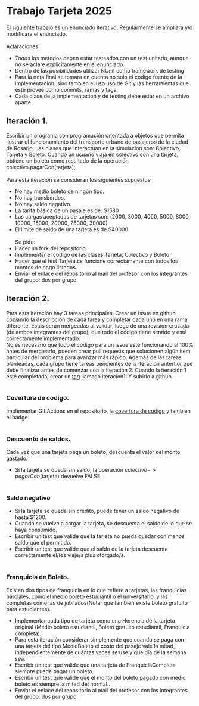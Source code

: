 # Trabajo Tarjeta 2025

El siguiente trabajo es un enunciado iterativo. Regularmente se ampliara y/o modificara el enunciado.
<br><br>
Aclaraciones: 
- *Todos* los metodos deben estar testeados con un test unitario, aunque no se aclare explicitamente en el enunciado.
- Dentro de las posibilidades utilizar NUnit como framework de testing
- Para la nota final se tomara en cuenta no solo el codigo fuente de la implementacion, sino tambien el uso uso de Git y las herramientas que este provee como commits, ramas y tags.
- Cada clase de la implementacion y de testing debe estar en un archivo aparte.

## Iteración 1.
Escribir un programa con programación orientada a objetos que permita ilustrar el funcionamiento del transporte urbano de pasajeros de la ciudad de Rosario.
Las clases que interactúan en la simulación son: Colectivo, Tarjeta y Boleto.
Cuando un usuario viaja en colectivo con una tarjeta, obtiene un boleto como resultado de la operación colectivo.pagarCon(tarjeta);
<br><br>
Para esta iteración se consideran los siguientes supuestos:
 - No hay medio boleto de ningún tipo.
 - No hay transbordos.
 - No hay saldo negativo.
 - La tarifa básica de un pasaje es de: $1580
 - Las cargas aceptadas de tarjetas son: (2000, 3000, 4000, 5000, 8000, 10000, 15000, 20000, 25000, 30000)
 - El límite de saldo de una tarjeta es de $40000
<br><br>
Se pide:
 - Hacer un fork del repositorio.
 - Implementar el código de las clases Tarjeta, Colectivo y Boleto.
 - Hacer que el test Tarjeta.cs funcione correctamente con todos los montos de pago listados.
 - Enviar el enlace del repositorio al mail del profesor con los integrantes del grupo: dos por grupo.

## Iteración 2.
Para esta iteración hay 3 tareas principales. Crear un issue en github copiando la descripción de cada tarea y completar cada uno en una rama diferente. Éstas serán mergeadas al validar, luego de una revisión cruzada (de ambos integrantes del grupo), que todo el código tiene sentido y está correctamente implementado.<br>
No es necesario que todo el código para un issue esté funcionando al 100% antes de mergiearlo, pueden crear pull requests que solucionen algún item particular del problema para avanzar más rápido.
Además de las tareas planteadas, cada grupo tiene tareas pendientes de la iteración antertior que debe finalizar antes de comenzar con la iteración 2. Cuando la iteración 1 esté completada, crear un [tag](https://git-scm.com/book/en/v2/Git-Basics-Tagging) llamado iteracion1: Y subirlo a github.
<br><br>
### Covertura de codigo.
Implementar Git Actions en el repositorio, la [covertura de codigo](https://about.codecov.io/) y tambien el badge.
<br><br>
### Descuento de saldos.
Cada vez que una tarjeta paga un boleto, descuenta el valor del monto gastado.
 - Si la tarjeta se queda sin saldo, la operación $colectivo->pagarCon($tarjeta) devuelve FALSE,
<br><br>   
### Saldo negativo
- Si la tarjeta se queda sin crédito, puede tener un saldo negativo de hasta $1200.
- Cuando se vuelve a cargar la tarjeta, se descuenta el saldo de lo que se haya consumido.
- Escribir un test que valide que la tarjeta no pueda quedar con menos saldo que el permitido.
- Escribir un test que valide que el saldo de la tarjeta descuenta correctamente el/los viaje/s plus otorgado/s.
<br><br>
### Franquicia de Boleto.
Existen dos tipos de franquicia en lo que refiere a tarjetas, las franquicias parciales, como el medio boleto estudiantil o el universitario, y las completas como las de jubilados(Notar que también existe boleto gratuito para estudiantes).
- Implementar cada tipo de tarjeta como una Herencia de la tarjeta original (Medio boleto estudiantil, Boleto gratuito estudiantil, Franquicia completa).
- Para esta iteración considerar simplemente que cuando se paga con una tarjeta del tipo MedioBoleto el costo del pasaje vale la mitad, independientemente de cuántas veces se use y que día de la semana sea.
- Escribir un test que valide que una tarjeta de FranquiciaCompleta siempre puede pagar un boleto.
- Escribir un test que valide que el monto del boleto pagado con medio boleto es siempre la mitad del normal..
 - Enviar el enlace del repositorio al mail del profesor con los integrantes del grupo: dos por grupo.
